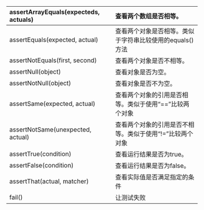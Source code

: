 | assertArrayEquals\(expecteds, actuals\) | 查看两个数组是否相等。 |
| :--- | :--- |
| assertEquals\(expected, actual\) | 查看两个对象是否相等。类似于字符串比较使用的equals\(\)方法 |
| assertNotEquals\(first, second\) | 查看两个对象是否不相等。 |
| assertNull\(object\) | 查看对象是否为空。 |
| assertNotNull\(object\) | 查看对象是否不为空。 |
| assertSame\(expected, actual\) | 查看两个对象的引用是否相等。类似于使用“==”比较两个对象 |
| assertNotSame\(unexpected, actual\) | 查看两个对象的引用是否不相等。类似于使用“!=”比较两个对象 |
| assertTrue\(condition\) | 查看运行结果是否为true。 |
| assertFalse\(condition\) | 查看运行结果是否为false。 |
| assertThat\(actual, matcher\) | 查看实际值是否满足指定的条件 |
| fail\(\) | 让测试失败 |



